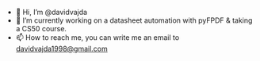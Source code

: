 - 👋 Hi, I’m @davidvajda
- 🌱 I’m currently working on a datasheet automation with pyFPDF & taking a CS50 course.
- 📫 How to reach me, you can write me an email to davidvajda1998@gmail.com

<!---
davidvajda/davidvajda is a ✨ special ✨ repository because its `README.md` (this file) appears on your GitHub profile.
You can click the Preview link to take a look at your changes.
--->
